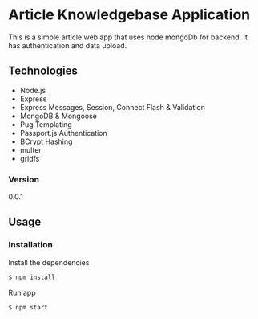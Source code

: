 # Article Knowledgebase Application

This is a simple article web app that uses node mongoDb for backend.
It has authentication and data upload.

## Technologies
* Node.js
* Express
* Express Messages, Session, Connect Flash & Validation
* MongoDB & Mongoose
* Pug Templating
* Passport.js Authentication
* BCrypt Hashing
* multer
* gridfs

### Version
0.0.1

## Usage


### Installation

Install the dependencies

```sh
$ npm install
```
Run app

```sh
$ npm start
```
